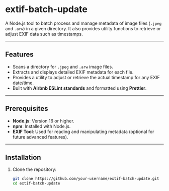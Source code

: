# **extif-batch-update**

A Node.js tool to batch process and manage metadata of image files (`.jpeg` and `.arw`) in a given directory. It also provides utility functions to retrieve or adjust EXIF data such as timestamps.

---

## **Features**

- Scans a directory for `.jpeg` and `.arw` image files.
- Extracts and displays detailed EXIF metadata for each file.
- Provides a utility to adjust or retrieve the actual timestamp for any EXIF date/time.
- Built with **Airbnb ESLint standards** and formatted using **Prettier**.

---

## **Prerequisites**

- **Node.js**: Version 16 or higher.
- **npm**: Installed with Node.js.
- **EXIF Tool**: Used for reading and manipulating metadata (optional for future advanced features).

---

## **Installation**

1. Clone the repository:

   ```bash
   git clone https://github.com/your-username/extif-batch-update.git
   cd extif-batch-update
   ```
